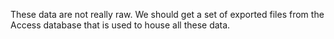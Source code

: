 These data are not really raw. 
We should get a set of exported files from the Access database that is used
to house all these data. 
